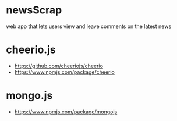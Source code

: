 # newsScrap
 web app that lets users view and leave comments on the latest news

# cheerio.js
* https://github.com/cheeriojs/cheerio
* https://www.npmjs.com/package/cheerio


# mongo.js
* https://www.npmjs.com/package/mongojs
